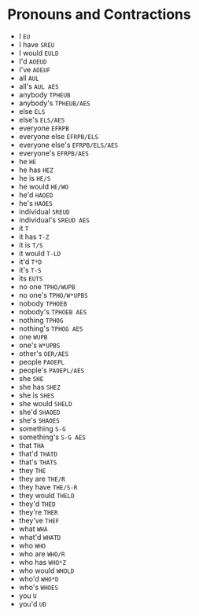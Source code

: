 # Pronouns and Contractions

* I `EU`
* I have `SREU`
* I would `EULD`
* I'd `AOEUD`
* I've `AOEUF`
* all `AUL`
* all's `AUL AES`
* anybody `TPHEUB`
* anybody's `TPHEUB/AES`
* else `ELS`
* else's `ELS/AES`
* everyone `EFRPB`
* everyone else `EFRPB/ELS`
* everyone else's `EFRPB/ELS/AES`
* everyone's `EFRPB/AES`
* he `HE`
* he has `HEZ`
* he is `HE/S`
* he would `HE/WO`
* he'd `HAOED`
* he's `HAOES`
* individual `SREUD`
* individual's `SREUD AES`
* it `T`
* it has `T-Z`
* it is `T/S`
* it would `T-LD`
* it'd `T*D`
* it's `T-S`
* its `EUTS`
* no one `TPHO/WUPB`
* no one's `TPHO/W*UPBS`
* nobody `TPHOEB`
* nobody's `TPHOEB AES`
* nothing `TPHOG`
* nothing's `TPHOG AES`
* one `WUPB`
* one's `W*UPBS`
* other's `OER/AES`
* people `PAOEPL`
* people's `PAOEPL/AES`
* she `SHE`
* she has `SHEZ`
* she is `SHES`
* she would `SHELD`
* she'd `SHAOED`
* she's `SHAOES`
* something `S-G`
* something's `S-G AES`
* that `THA`
* that'd `THATD`
* that's `THATS`
* they `THE`
* they are `THE/R`
* they have `THE/S-R`
* they would `THELD`
* they'd `THED`
* they're `THER`
* they've `THEF`
* what `WHA`
* what'd `WHATD`
* who `WHO`
* who are `WHO/R`
* who has `WHO*Z`
* who would `WHOLD`
* who'd `WHO*D`
* who's `WHOES`
* you `U`
* you'd `UD`
